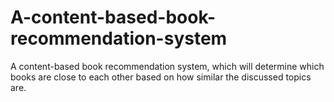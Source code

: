 # A-content-based-book-recommendation-system
A content-based book recommendation system, which will determine which books are close to each other based on how similar the discussed topics are.
